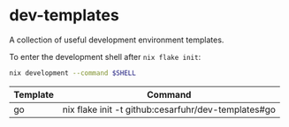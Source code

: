 # dev-templates

A collection of useful development environment templates.

To enter the development shell after `nix flake init`:
```bash
nix development --command $SHELL
```

| **Template** |                       **Command**                   |
|--------------|:---------------------------------------------------:|
| go           | nix flake init -t github:cesarfuhr/dev-templates#go |
